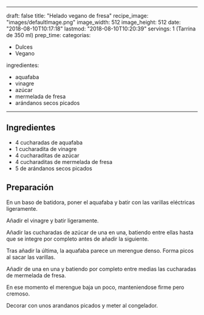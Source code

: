 
---
draft: false
title: "Helado vegano de fresa"
recipe_image: "images/defaultImage.png"
image_width: 512
image_height: 512
date: "2018-08-10T10:17:18"
lastmod: "2018-08-10T10:20:39"
servings: 1 (Tarrina de 350 ml)
prep_time: 
categorias:
  - Dulces
  - Vegano

ingredientes:
  - aquafaba
  - vinagre
  - azúcar
  - mermelada de fresa
  - arándanos secos picados
---

## Ingredientes
- 4 cucharadas de aquafaba
- 1 cucharadita de vinagre
- 4 cucharaditas de azúcar
- 4 cucharaditas de mermelada de fresa
- 5  de arándanos secos picados

## Preparación
En un baso de batidora, poner el aquafaba y batir con las varillas eléctricas ligeramente.

Añadir el vinagre y batir ligeramente.

Añadir las cucharadas de azúcar de una en una, batiendo entre ellas hasta que se integre por completo antes de añadir la siguiente.

Tras añadir la última, la aquafaba parece un merengue denso. Forma picos al sacar las varillas.

Añadir de una en una y batiendo por completo entre medias las cucharadas de mermelada de fresa.

En ese momento el merengue baja un poco, manteniendose firme pero cremoso.

Decorar con unos arandanos picados y meter al congelador.






